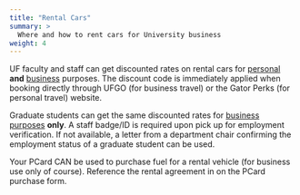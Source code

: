 ```yaml
---
title: "Rental Cars"
summary: >
  Where and how to rent cars for University business
weight: 4
---
```


UF faculty and staff can get discounted rates on rental cars for [personal](https://procurement.ufl.edu/contracts-2/rental-vehicles/) **and** [business](https://www.concursolutions.com/) purposes. The discount code is immediately applied when booking directly through UFGO (for business travel) or the Gator Perks (for personal travel) website. 

Graduate students can get the same discounted rates for [business purposes](https://procurement.ufl.edu/contracts-2/rental-vehicles/) **only**. A staff badge/ID is required upon pick up for employment verification. If not available, a letter from a department chair confirming the employment status of a graduate student can be used.

Your PCard CAN be used to purchase fuel for a rental vehicle (for business use only of course). Reference the rental agreement in on the PCard purchase form.
